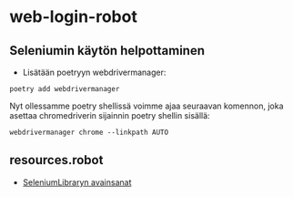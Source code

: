 # web-login-robot

## Seleniumin käytön helpottaminen

* Lisätään poetryyn webdrivermanager:

```
poetry add webdrivermanager
```

Nyt ollessamme poetry shellissä voimme ajaa seuraavan komennon, joka asettaa chromedriverin sijainnin poetry shellin sisällä:

```
webdrivermanager chrome --linkpath AUTO
```

## resources.robot

* [SeleniumLibraryn avainsanat](https://robotframework.org/SeleniumLibrary/SeleniumLibrary.html)
